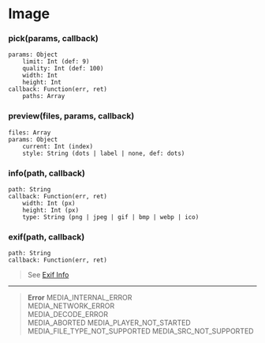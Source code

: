 # Image

### pick(params, callback)
	params: Object
		limit: Int (def: 9)
		quality: Int (def: 100)
		width: Int
		height: Int
	callback: Function(err, ret)
		paths: Array

### preview(files, params, callback)
	files: Array
	params: Object
		current: Int (index)
		style: String (dots | label | none, def: dots)

### info(path, callback)
	path: String
	callback: Function(err, ret)
		width: Int (px)
		height: Int (px)
		type: String (png | jpeg | gif | bmp | webp | ico)

### exif(path, callback)
	path: String
	callback: Function(err, ret)
	
> See [Exif Info](http://www.cipa.jp/std/documents/e/DC-008-2012_E.pdf)

---

> **Error**	
> MEDIA_INTERNAL_ERROR	
> MEDIA_NETWORK_ERROR	
> MEDIA_DECODE_ERROR	
> MEDIA_ABORTED	
> MEDIA_PLAYER_NOT_STARTED	
> MEDIA_FILE_TYPE_NOT_SUPPORTED	
> MEDIA_SRC_NOT_SUPPORTED	
